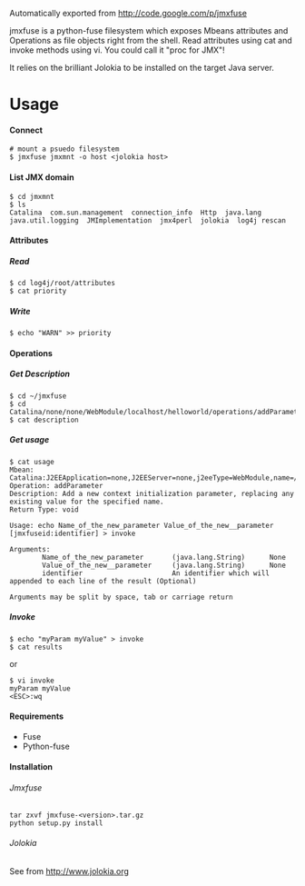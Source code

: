 Automatically exported from <http://code.google.com/p/jmxfuse>


jmxfuse is a python-fuse filesystem which exposes Mbeans attributes and Operations as file objects right from the shell. Read attributes using cat and invoke methods using vi. You could call it "proc for JMX"!

It relies on the brilliant Jolokia to be installed on the target Java server.

# Usage
#### Connect
```
# mount a psuedo filesystem
$ jmxfuse jmxmnt -o host <jolokia host>  
```

#### List JMX domain
```
$ cd jmxmnt
$ ls
Catalina  com.sun.management  connection_info  Http  java.lang  java.util.logging  JMImplementation  jmx4perl  jolokia  log4j rescan
```
#### Attributes
##### Read
```
$ cd log4j/root/attributes
$ cat priority
```
##### Write
```
$ echo "WARN" >> priority
```

#### Operations
##### Get Description
```
$ cd ~/jmxfuse
$ cd Catalina/none/none/WebModule/localhost/helloworld/operations/addParameter
$ cat description
```
##### Get usage
```
$ cat usage
Mbean: Catalina:J2EEApplication=none,J2EEServer=none,j2eeType=WebModule,name=//localhost/helloworld
Operation: addParameter
Description: Add a new context initialization parameter, replacing any existing value for the specified name.
Return Type: void

Usage: echo Name_of_the_new_parameter Value_of_the_new__parameter [jmxfuseid:identifier] > invoke

Arguments:
        Name_of_the_new_parameter       (java.lang.String)      None
        Value_of_the_new__parameter     (java.lang.String)      None
        identifier                      An identifier which will appended to each line of the result (Optional)

Arguments may be split by space, tab or carriage return
```
##### Invoke
```
$ echo "myParam myValue" > invoke
$ cat results
```
or
```
$ vi invoke
myParam myValue
<ESC>:wq
```
#### Requirements
* Fuse
* Python-fuse

#### Installation
###### Jmxfuse
```
tar zxvf jmxfuse-<version>.tar.gz
python setup.py install
```
###### Jolokia
See from http://www.jolokia.org
